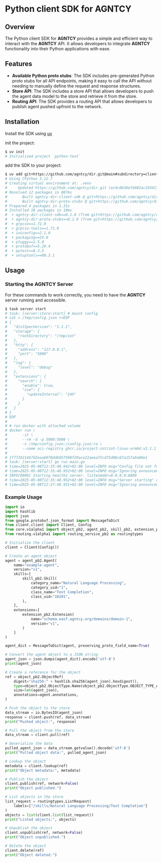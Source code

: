 # Python client SDK for AGNTCY

## Overview

The Python client SDK for **AGNTCY** provides a simple and efficient way to interact with the **AGNTCY** API.
It allows developers to integrate **AGNTCY** functionality into their Python applications with ease.

## Features

- **Available Python proto stubs**: The SDK includes pre-generated Python proto stubs for all API endpoints, making it
easy to call the API without needing to manually define the request and response structures.
- **Store API**: The SDK includes a store API that allows developers to push the agent data model to the store and
retrieve it from the store.
- **Routing API**: The SDK provides a routing API that allows developers to publish agent pushed upfront to the
network.

## Installation

Install the SDK using [uv](https://github.com/astral-sh/uv)

init the project:
```bash
$ uv init
# Initialized project `python-test`
```

add the SDK to your project:
```bash
$ uv add git+https://github.com/agntcy/dir.git@main#subdirectory=client/python
# Using CPython 3.12.7
# Creating virtual environment at: .venv
#     Updated https://github.com/agntcy/dir.git (ec4c0b36e7d483ac19341795398c280e7298e383)
# Resolved 12 packages in 887ms
#       Built agntcy-dir-client-sdk @ git+https://github.com/agntcy/dir.git@ec4c0b36e7d483ac19341795398c280e7298e383#subdirectory=client/python
#       Built agntcy-dir-proto-stubs @ git+https://github.com/agntcy/dir.git@ec4c0b36e7d483ac19341795398c280e7298e383#subdirectory=api/python
# Prepared 4 packages in 1.31s
# Installed 10 packages in 18ms
#  + agntcy-dir-client-sdk==0.1.0 (from git+https://github.com/agntcy/dir.git@ec4c0b36e7d483ac19341795398c280e7298e383#subdirectory=client/python)
#  + agntcy-dir-proto-stubs==0.1.0 (from git+https://github.com/agntcy/dir.git@ec4c0b36e7d483ac19341795398c280e7298e383#subdirectory=api/python)
#  + grpcio==1.71.0
#  + grpcio-tools==1.71.0
#  + iniconfig==2.1.0
#  + packaging==25.0
#  + pluggy==1.5.0
#  + protobuf==5.29.4
#  + pytest==8.3.5
#  + setuptools==80.3.1
```

## Usage

### Starting the AGNTCY Server

For these commands to work correctly, you need to have the **AGNTCY** server running and accessible.

```bash
$ task server start
# task: [server:store:start] # mount config
# cat > /tmp/config.json <<EOF
# {
#   "distSpecVersion": "1.1.1",
#   "storage": {
#     "rootDirectory": "/tmp/zot"
#   },
#   "http": {
#     "address": "127.0.0.1",
#     "port": "5000"
#   },
#   "log": {
#     "level": "debug"
#   },
#   "extensions": {
#     "search": {
#       "enable": true,
#       "cve": {
#         "updateInterval": "24h"
#       }
#     }
#   }
# }
# EOF
# 
# # run docker with attached volume
# docker run \
#       -it \
#       --rm -d -p 5000:5000 \
#       -v /tmp/config.json:/config.json:ro \
#       --name oci-registry ghcr.io/project-zot/zot-linux-arm64:v2.1.1
# 
# 1f772921467d2eaa6070ddb857500f29ace22aeea75cd75d06c67a157a0a00e1
# task: [server:start] go run main.go
# time=2025-05-08T12:35:48.942+02:00 level=INFO msg="Config file not found, use defaults." component=config
# time=2025-05-08T12:35:48.952+02:00 level=INFO msg="Ignoring announcement event for invalid object" component=routing/handler digest="sha256:̪뉍\r\xd2\xd4X\xaa\x14\xe7\xcc=\xd4y\xbb>\xd0\xc9\x04\xf8\x99]]\xaf\xc7\xfa\xdev0J"
# INFO[0000] Starting healthz server. listenAddr=0.0.0.0:8889
# time=2025-05-08T12:35:48.952+02:00 level=INFO msg="Server starting" component=server address=0.0.0.0:8888
# time=2025-05-08T12:37:48.951+02:00 level=INFO msg="Ignoring announcement event for invalid object" component=routing/handler digest="sha256:̪뉍\r\xd2\xd4X\xaa\x14\xe7\xcc=\xd4y\xbb>\xd0\xc9\x04\xf8\x99]]\xaf\xc7\xfa\xdev0J"
```

### Example Usage

```python
import io
import hashlib
import json
from google.protobuf.json_format import MessageToDict
from client.client import Client, Config
from core.v1alpha1 import object_pb2, agent_pb2, skill_pb2, extension_pb2
from routing.v1alpha1 import routing_service_pb2 as routingtypes

# Initialize the client
client = Client(Config())

# Create an agent object
agent = agent_pb2.Agent(
    name="example-agent",
    version="v1",
    skills=[
        skill_pb2.Skill(
            category_name="Natural Language Processing",
            category_uid="1",
            class_name="Text Completion",
            class_uid="10201",
        ),
    ],
    extensions=[
        extension_pb2.Extension(
            name="schema.oasf.agntcy.org/domains/domain-1",
            version="v1",
        )
    ]
)

agent_dict = MessageToDict(agent, preserving_proto_field_name=True)

# Convert the agent object to a JSON string
agent_json = json.dumps(agent_dict).encode('utf-8')
print(agent_json)

# Create a reference for the object
ref = object_pb2.ObjectRef(
    digest="sha256:" + hashlib.sha256(agent_json).hexdigest(),
    type=object_pb2.ObjectType.Name(object_pb2.ObjectType.OBJECT_TYPE_AGENT),
    size=len(agent_json),
    annotations=agent.annotations,
)

# Push the object to the store
data_stream = io.BytesIO(agent_json)
response = client.push(ref, data_stream)
print("Pushed object:", response)

# Pull the object from the store
data_stream = client.pull(ref)

# Deserialize the data
pulled_agent_json = data_stream.getvalue().decode('utf-8')
print("Pulled object data:", pulled_agent_json)

# Lookup the object
metadata = client.lookup(ref)
print("Object metadata:", metadata)

# Publish the object
client.publish(ref, network=False)
print("Object published.")

# List objects in the store
list_request = routingtypes.ListRequest(
    labels=["/skills/Natural Language Processing/Text Completion"]
)
objects = list(client.list(list_request))
print("Listed objects:", objects)

# Unpublish the object
client.unpublish(ref, network=False)
print("Object unpublished.")

# Delete the object
client.delete(ref)
print("Object deleted.")
```